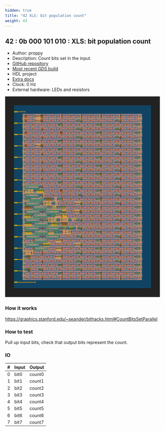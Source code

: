 ```yaml
---
hidden: true
title: "42 XLS: bit population count"
weight: 43
---
```


## 42 : 0b 000 101 010 : XLS: bit population count

* Author: proppy
* Description: Count bits set in the input.
* [GitHub repository](https://github.com/proppy/tt02-xls-popcount)
* [Most recent GDS build](https://github.com/proppy/tt02-xls-popcount/actions/runs/3540723892)
* HDL project
* [Extra docs](https://github.com/proppy/tt02-xls-popcount/blob/main/README.md)
* Clock: 0 Hz
* External hardware: LEDs and resistors

![picture](images/popcount.svg)

### How it works

https://graphics.stanford.edu/~seander/bithacks.html#CountBitsSetParallel

### How to test

Pull up input bits, check that output bits represent the count.

### IO

| # | Input        | Output       |
|---|--------------|--------------|
| 0 | bit0  | count0 |
| 1 | bit1  | count1 |
| 2 | bit2  | count2 |
| 3 | bit3  | count3 |
| 4 | bit4  | count4 |
| 5 | bit5  | count5 |
| 6 | bit6  | count6 |
| 7 | bit7  | count7 |
